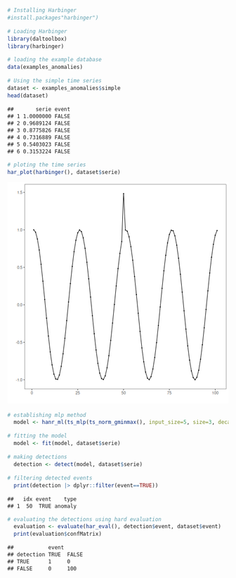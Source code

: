 
``` r
# Installing Harbinger
#install.packages"harbinger")
```


``` r
# Loading Harbinger
library(daltoolbox)
library(harbinger) 
```


``` r
# loading the example database
data(examples_anomalies)
```


``` r
# Using the simple time series 
dataset <- examples_anomalies$simple
head(dataset)
```

```
##       serie event
## 1 1.0000000 FALSE
## 2 0.9689124 FALSE
## 3 0.8775826 FALSE
## 4 0.7316889 FALSE
## 5 0.5403023 FALSE
## 6 0.3153224 FALSE
```


``` r
# ploting the time series
har_plot(harbinger(), dataset$serie)
```

![plot of chunk unnamed-chunk-5](fig/har_eval/unnamed-chunk-5-1.png)


``` r
# establishing mlp method 
  model <- hanr_ml(ts_mlp(ts_norm_gminmax(), input_size=5, size=3, decay=0))
```


``` r
# fitting the model
  model <- fit(model, dataset$serie)
```


``` r
# making detections 
  detection <- detect(model, dataset$serie)
```


``` r
# filtering detected events
  print(detection |> dplyr::filter(event==TRUE))
```

```
##   idx event    type
## 1  50  TRUE anomaly
```


``` r
# evaluating the detections using hard evaluation
  evaluation <- evaluate(har_eval(), detection$event, dataset$event)
  print(evaluation$confMatrix)
```

```
##           event      
## detection TRUE  FALSE
## TRUE      1     0    
## FALSE     0     100
```

